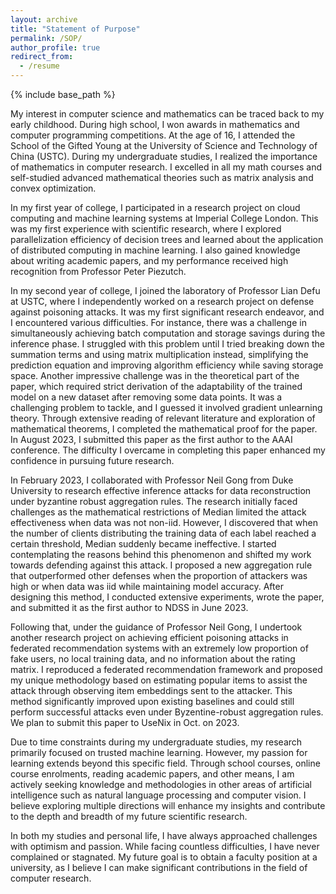 ```yaml
---
layout: archive
title: "Statement of Purpose"
permalink: /SOP/
author_profile: true
redirect_from:
  - /resume
---
```


{% include base_path %}


My interest in computer science and mathematics can be traced back to my early childhood. During high school, I won awards in mathematics and computer programming competitions. At the age of 16, I attended the School of the Gifted Young at the University of Science and Technology of China (USTC). During my undergraduate studies, I realized the importance of mathematics in computer research. I excelled in all my math courses and self-studied advanced mathematical theories such as matrix analysis and convex optimization.

In my first year of college, I participated in a research project on cloud computing and machine learning systems at Imperial College London. This was my first experience with scientific research, where I explored parallelization efficiency of decision trees and learned about the application of distributed computing in machine learning. I also gained knowledge about writing academic papers, and my performance received high recognition from Professor Peter Piezutch.

In my second year of college, I joined the laboratory of Professor Lian Defu at USTC, where I independently worked on a research project on defense against poisoning attacks. It was my first significant research endeavor, and I encountered various difficulties. For instance, there was a challenge in simultaneously achieving batch computation and storage savings during the inference phase. I struggled with this problem until I tried breaking down the summation terms and using matrix multiplication instead, simplifying the prediction equation and improving algorithm efficiency while saving storage space. Another impressive challenge was in the theoretical part of the paper, which required strict derivation of the adaptability of the trained model on a new dataset after removing some data points. It was a challenging problem to tackle, and I guessed it involved gradient unlearning theory. Through extensive reading of relevant literature and exploration of mathematical theorems, I completed the mathematical proof for the paper. In August 2023, I submitted this paper as the first author to the AAAI conference. The difficulty I overcame in completing this paper enhanced my confidence in pursuing future research.

In February 2023, I collaborated with Professor Neil Gong from Duke University to research effective inference attacks for data reconstruction under byzantine robust aggregation rules. The research initially faced challenges as the mathematical restrictions of Median limited the attack effectiveness when data was not non-iid. However, I discovered that when the number of clients distributing the training data of each label reached a certain threshold, Median suddenly became ineffective. I started contemplating the reasons behind this phenomenon and shifted my work towards defending against this attack. I proposed a new aggregation rule that outperformed other defenses when the proportion of attackers was high or when data was iid while maintaining model accuracy. After designing this method, I conducted extensive experiments, wrote the paper, and submitted it as the first author to NDSS in June 2023.

Following that, under the guidance of Professor Neil Gong, I undertook another research project on achieving efficient poisoning attacks in federated recommendation systems with an extremely low proportion of fake users, no local training data, and no information about the rating matrix. I reproduced a federated recommendation framework and proposed my unique methodology based on estimating popular items to assist the attack through observing item embeddings sent to the attacker. This method significantly improved upon existing baselines and could still perform successful attacks even under Byzentine-robust aggregation rules. We plan to submit this paper to UseNix in Oct. on 2023.

Due to time constraints during my undergraduate studies, my research primarily focused on trusted machine learning. However, my passion for learning extends beyond this specific field. Through school courses, online course enrolments, reading academic papers, and other means, I am actively seeking knowledge and methodologies in other areas of artificial intelligence such as natural language processing and computer vision. I believe exploring multiple directions will enhance my insights and contribute to the depth and breadth of my future scientific research.

In both my studies and personal life, I have always approached challenges with optimism and passion. While facing countless difficulties, I have never complained or stagnated. My future goal is to obtain a faculty position at a university, as I believe I can make significant contributions in the field of computer research. 
